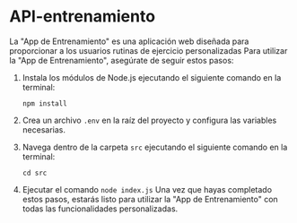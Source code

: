 # API-entrenamiento
La "App de Entrenamiento" es una aplicación web diseñada para proporcionar a los usuarios rutinas de ejercicio personalizadas 
Para utilizar la "App de Entrenamiento", asegúrate de seguir estos pasos:

1. Instala los módulos de Node.js ejecutando el siguiente comando en la terminal:
    ```
    npm install
    ```

2. Crea un archivo `.env` en la raíz del proyecto y configura las variables necesarias. 

3. Navega dentro de la carpeta `src` ejecutando el siguiente comando en la terminal:
    ```
    cd src
    ```
    
4. Ejecutar el comando `node index.js`
Una vez que hayas completado estos pasos, estarás listo para utilizar la "App de Entrenamiento" con todas las funcionalidades personalizadas.